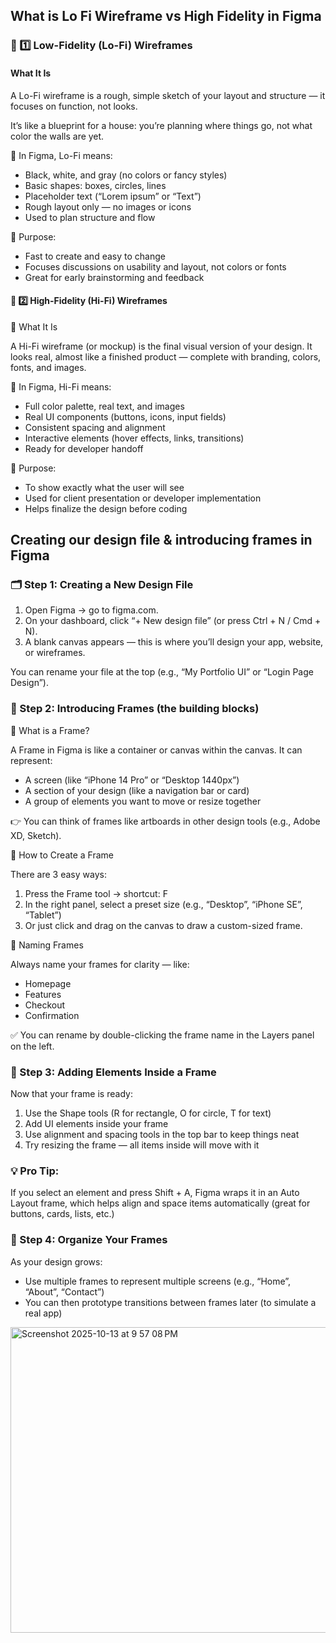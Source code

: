 ## What is Lo Fi Wireframe vs High Fidelity in Figma

### 🧱 1️⃣ Low-Fidelity (Lo-Fi) Wireframes

#### What It Is

A Lo-Fi wireframe is a rough, simple sketch of your layout and structure — it focuses on function, not looks.

It’s like a blueprint for a house: you’re planning where things go, not what color the walls are yet.

🔹 In Figma, Lo-Fi means:
- Black, white, and gray (no colors or fancy styles)
- Basic shapes: boxes, circles, lines
- Placeholder text (“Lorem ipsum” or “Text”)
- Rough layout only — no images or icons
- Used to plan structure and flow

🔹 Purpose:
- Fast to create and easy to change
- Focuses discussions on usability and layout, not colors or fonts
- Great for early brainstorming and feedback

#### 🎨 2️⃣ High-Fidelity (Hi-Fi) Wireframes

🔹 What It Is

A Hi-Fi wireframe (or mockup) is the final visual version of your design.
It looks real, almost like a finished product — complete with branding, colors, fonts, and images.

🔹 In Figma, Hi-Fi means:
- Full color palette, real text, and images
- Real UI components (buttons, icons, input fields)
- Consistent spacing and alignment
- Interactive elements (hover effects, links, transitions)
- Ready for developer handoff

🔹 Purpose:
- To show exactly what the user will see
- Used for client presentation or developer implementation
- Helps finalize the design before coding

## Creating our design file & introducing frames in Figma

### 🗂️ Step 1: Creating a New Design File
1. Open Figma → go to figma.com.
2. On your dashboard, click “+ New design file” (or press Ctrl + N / Cmd + N).
3. A blank canvas appears — this is where you’ll design your app, website, or wireframes.

You can rename your file at the top (e.g., “My Portfolio UI” or “Login Page Design”).


### 🧱 Step 2: Introducing Frames (the building blocks)

🔹 What is a Frame?

A Frame in Figma is like a container or canvas within the canvas.
It can represent:
- A screen (like “iPhone 14 Pro” or “Desktop 1440px”)
- A section of your design (like a navigation bar or card)
- A group of elements you want to move or resize together

👉 You can think of frames like artboards in other design tools (e.g., Adobe XD, Sketch).

🔹 How to Create a Frame

There are 3 easy ways:
1. Press the Frame tool → shortcut: F
2. In the right panel, select a preset size (e.g., “Desktop”, “iPhone SE”, “Tablet”)
3. Or just click and drag on the canvas to draw a custom-sized frame.


🔹 Naming Frames

Always name your frames for clarity — like:
- Homepage
- Features
- Checkout
- Confirmation

✅ You can rename by double-clicking the frame name in the Layers panel on the left.

### 🧩 Step 3: Adding Elements Inside a Frame

Now that your frame is ready:
1. Use the Shape tools (R for rectangle, O for circle, T for text)
2. Add UI elements inside your frame
3. Use alignment and spacing tools in the top bar to keep things neat
4. Try resizing the frame — all items inside will move with it

### 💡 Pro Tip:
If you select an element and press Shift + A, Figma wraps it in an Auto Layout frame, which helps align and space items automatically (great for buttons, cards, lists, etc.)


### 🎯 Step 4: Organize Your Frames

As your design grows:
- Use multiple frames to represent multiple screens (e.g., “Home”, “About”, “Contact”)
- You can then prototype transitions between frames later (to simulate a real app)

<img width="837" height="489" alt="Screenshot 2025-10-13 at 9 57 08 PM" src="https://github.com/user-attachments/assets/ae7e97e3-0b64-4501-9e3e-26bfc3da2f11" />
